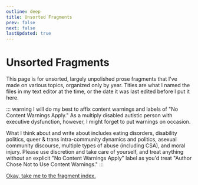 ```yaml
---
outline: deep
title: Unsorted Fragments
prev: false
next: false
lastUpdated: true
---
```

# Unsorted Fragments

This page is for unsorted, largely unpolished prose fragments that I've made on various topics, organized only by year. Titles are what I named the files in my text editor at the time, or the date it was last edited before I put it here.

::: warning
I will do my best to affix content warnings and labels of "No Content Warnings Apply." As a multiply disabled autistic person with executive dysfunction, however, I might forget to put warnings on occasion.

What I think about and write about includes eating disorders, disability politics, queer & trans intra-community dynamics and politics, asexual community discourse, multiple types of abuse (including CSA), and moral injury. Please use discretion and take care of yourself, and treat anything without an explicit "No Content Warnings Apply" label as you'd treat "Author Chose Not to Use Content Warnings."
:::

<a href="fragments">Okay, take me to the fragment index.</a>
